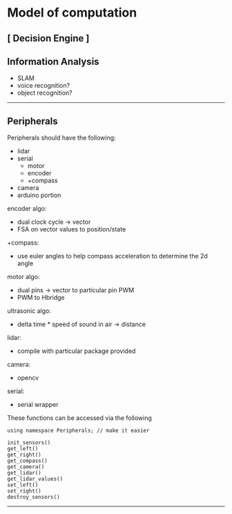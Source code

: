 Model of computation
====================

[ Decision Engine ]
-------------------
<h2>Information Analysis</h2>

- SLAM
- voice recognition?
- object recognition?

-------------------
<h2>Peripherals</h2>

Peripherals should have the following:
- lidar
- serial
	- motor
	- encoder
	- +compass
- camera
- arduino portion

encoder algo:
- dual clock cycle -> vector
- FSA on vector values to position/state

+compass:
- use euler angles to help compass acceleration to determine the 2d angle

motor algo:
- dual pins -> vector to particular pin PWM
- PWM to Hbridge

ultrasonic algo:
- delta time * speed of sound in air -> distance

lidar:
- compile with particular package provided

camera:
- opencv

serial:
- serial wrapper

These functions can be accessed via the following

	using namespace Peripherals; // make it easier

	init_sensors()
	get_left()
	get_right()
	get_compass()
	get_camera()
	get_lidar()
	get_lidar_values()
	set_left()
	set_right()
	destroy_sensors()

-------------------
